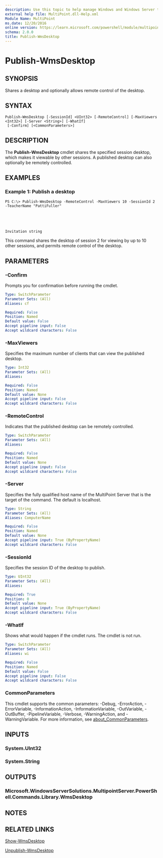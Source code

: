 ```yaml
---
description: Use this topic to help manage Windows and Windows Server technologies with Windows PowerShell.
external help file: MultiPoint.dll-Help.xml
Module Name: MultiPoint
ms.date: 12/20/2016
online version: https://learn.microsoft.com/powershell/module/multipoint/publish-wmsdesktop?view=windowsserver2025-ps&wt.mc_id=ps-gethelp
schema: 2.0.0
title: Publish-WmsDesktop
---
```


# Publish-WmsDesktop

## SYNOPSIS
Shares a desktop and optionally allows remote control of the desktop.

## SYNTAX

```
Publish-WmsDesktop [-SessionId] <UInt32> [-RemoteControl] [-MaxViewers <Int32>] [-Server <String>] [-WhatIf]
 [-Confirm] [<CommonParameters>]
```

## DESCRIPTION
The **Publish-WmsDesktop** cmdlet shares the specified session desktop, which makes it viewable by other sessions.
A published desktop can also optionally be remotely controlled.

## EXAMPLES

### Example 1: Publish a desktop
```
PS C:\> Publish-WmsDesktop -RemoteControl -MaxViewers 10 -SessionId 2 -TeacherName "PattiFuller"





Invitation string
```

This command shares the desktop of session 2 for viewing by up to 10 other sessions, and permits remote control of the desktop.

## PARAMETERS

### -Confirm
Prompts you for confirmation before running the cmdlet.

```yaml
Type: SwitchParameter
Parameter Sets: (All)
Aliases: cf

Required: False
Position: Named
Default value: False
Accept pipeline input: False
Accept wildcard characters: False
```

### -MaxViewers
Specifies the maximum number of clients that can view the published desktop.

```yaml
Type: Int32
Parameter Sets: (All)
Aliases:

Required: False
Position: Named
Default value: None
Accept pipeline input: False
Accept wildcard characters: False
```

### -RemoteControl
Indicates that the published desktop can be remotely controlled.

```yaml
Type: SwitchParameter
Parameter Sets: (All)
Aliases:

Required: False
Position: Named
Default value: None
Accept pipeline input: False
Accept wildcard characters: False
```

### -Server
Specifies the fully qualified host name of the MultiPoint Server that is the target of the command.
The default is localhost.

```yaml
Type: String
Parameter Sets: (All)
Aliases: ComputerName

Required: False
Position: Named
Default value: None
Accept pipeline input: True (ByPropertyName)
Accept wildcard characters: False
```

### -SessionId
Specifies the session ID of the desktop to publish.

```yaml
Type: UInt32
Parameter Sets: (All)
Aliases:

Required: True
Position: 0
Default value: None
Accept pipeline input: True (ByPropertyName)
Accept wildcard characters: False
```

### -WhatIf
Shows what would happen if the cmdlet runs.
The cmdlet is not run.

```yaml
Type: SwitchParameter
Parameter Sets: (All)
Aliases: wi

Required: False
Position: Named
Default value: False
Accept pipeline input: False
Accept wildcard characters: False
```

### CommonParameters
This cmdlet supports the common parameters: -Debug, -ErrorAction, -ErrorVariable, -InformationAction, -InformationVariable, -OutVariable, -OutBuffer, -PipelineVariable, -Verbose, -WarningAction, and -WarningVariable. For more information, see [about_CommonParameters](https://go.microsoft.com/fwlink/?LinkID=113216).

## INPUTS

### System.UInt32

### System.String

## OUTPUTS

### Microsoft.WindowsServerSolutions.MultipointServer.PowerShell.Commands.Library.WmsDesktop

## NOTES

## RELATED LINKS

[Show-WmsDesktop](./Show-WmsDesktop.md)

[Unpublish-WmsDesktop](./Unpublish-WmsDesktop.md)

